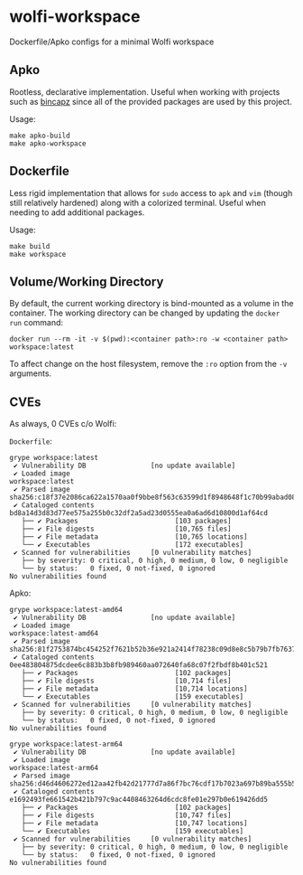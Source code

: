 # wolfi-workspace
Dockerfile/Apko configs for a minimal Wolfi workspace

## Apko

Rootless, declarative implementation. Useful when working with projects such as [bincapz](https://github.com/chainguard-dev/bincapz/) since all of the provided packages are used by this project.

Usage:
```
make apko-build
make apko-workspace
```

## Dockerfile

Less rigid implementation that allows for `sudo` access to `apk` and `vim` (though still relatively hardened) along with a colorized terminal. Useful when needing to add additional packages.

Usage:
```
make build
make workspace
```

## Volume/Working Directory

By default, the current working directory is bind-mounted as a volume in the container. The working directory can be changed by updating the `docker run` command:
```
docker run --rm -it -v $(pwd):<container path>:ro -w <container path> workspace:latest
```

To affect change on the host filesystem, remove the `:ro` option from the `-v` arguments.

## CVEs

As always, 0 CVEs c/o Wolfi:

`Dockerfile`:
```
grype workspace:latest
 ✔ Vulnerability DB                [no update available]
 ✔ Loaded image                                                                                                                                                                                                                                                          workspace:latest
 ✔ Parsed image                                                                                                                                                                                                   sha256:c18f37e2086ca622a1570aa0f9bbe8f563c63599d1f8948648f1c70b99abad08
 ✔ Cataloged contents                                                                                                                                                                                                    bd8a14d3d83d77ee575a255b0c32df2a5ad23d0555ea0a6ad6d10800d1af64cd
   ├── ✔ Packages                        [103 packages]
   ├── ✔ File digests                    [10,765 files]
   ├── ✔ File metadata                   [10,765 locations]
   └── ✔ Executables                     [172 executables]
 ✔ Scanned for vulnerabilities     [0 vulnerability matches]
   ├── by severity: 0 critical, 0 high, 0 medium, 0 low, 0 negligible
   └── by status:   0 fixed, 0 not-fixed, 0 ignored
No vulnerabilities found
```

Apko:
```
grype workspace:latest-amd64
 ✔ Vulnerability DB                [no update available]
 ✔ Loaded image                                                                                                                                                                                                                                                    workspace:latest-amd64
 ✔ Parsed image                                                                                                                                                                                                   sha256:81f2753874bc454252f7621b52b36e921a2414f78238c09d8e8c5b79b7fb7637
 ✔ Cataloged contents                                                                                                                                                                                                    0ee483804875dcdee6c883b3b8fb989460aa072640fa68c07f2fbdf8b401c521
   ├── ✔ Packages                        [102 packages]
   ├── ✔ File digests                    [10,714 files]
   ├── ✔ File metadata                   [10,714 locations]
   └── ✔ Executables                     [159 executables]
 ✔ Scanned for vulnerabilities     [0 vulnerability matches]
   ├── by severity: 0 critical, 0 high, 0 medium, 0 low, 0 negligible
   └── by status:   0 fixed, 0 not-fixed, 0 ignored
No vulnerabilities found
```

```
grype workspace:latest-arm64
 ✔ Vulnerability DB                [no update available]
 ✔ Loaded image                                                                                                                                                                                                                                                    workspace:latest-arm64
 ✔ Parsed image                                                                                                                                                                                                   sha256:d46d4606272ed12aa42fb42d21777d7a86f7bc76cdf17b7023a697b89ba555b5
 ✔ Cataloged contents                                                                                                                                                                                                    e1692493fe661542b421b797c9ac4408463264d6cdc8fe01e297b0e619426dd5
   ├── ✔ Packages                        [102 packages]
   ├── ✔ File digests                    [10,747 files]
   ├── ✔ File metadata                   [10,747 locations]
   └── ✔ Executables                     [159 executables]
 ✔ Scanned for vulnerabilities     [0 vulnerability matches]
   ├── by severity: 0 critical, 0 high, 0 medium, 0 low, 0 negligible
   └── by status:   0 fixed, 0 not-fixed, 0 ignored
No vulnerabilities found
```
